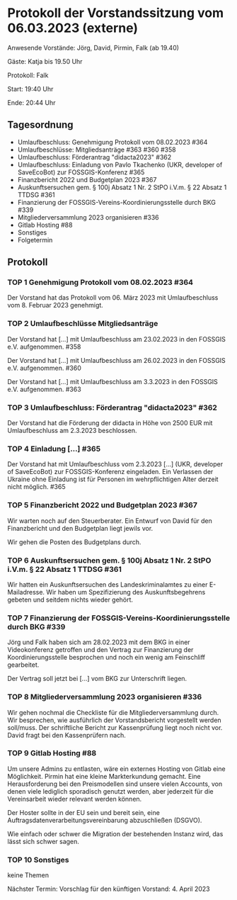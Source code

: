# Protokoll der Vorstandssitzung vom 06.03.2023 (externe)

Anwesende Vorstände: Jörg, David, Pirmin, Falk (ab 19.40)

Gäste: Katja bis 19.50 Uhr

Protokoll: Falk

Start: 19:40 Uhr

Ende: 20:44  Uhr

## Tagesordnung

- Umlaufbeschluss: Genehmigung Protokoll vom 08.02.2023 #364
- Umlaufbeschlüsse: Mitgliedsanträge #363 #360 #358
- Umlaufbeschluss: Förderantrag "didacta2023" #362
- Umlaufbeschluss: Einladung von Pavlo Tkachenko (UKR, developer of SaveEcoBot) zur FOSSGIS-Konferenz #365
- Finanzbericht 2022 und Budgetplan 2023 #367 
- Auskunftsersuchen gem. § 100j Absatz 1 Nr. 2 StPO i.V.m. § 22 Absatz 1 TTDSG #361
- Finanzierung der FOSSGIS-Vereins-Koordinierungsstelle durch BKG #339
- Mitgliederversammlung 2023 organisieren #336
- Gitlab Hosting #88 
- Sonstiges
- Folgetermin


## Protokoll

### TOP 1 Genehmigung Protokoll vom 08.02.2023 #364

Der Vorstand hat das Protokoll vom 06. März 2023 mit Umlaufbeschluss
vom 8. Februar 2023 genehmigt.

### TOP 2 Umlaufbeschlüsse Mitgliedsanträge

Der Vorstand hat [...] mit Umlaufbeschluss am 23.02.2023 in den
FOSSGIS e.V. aufgenommen. #358

Der Vorstand hat [...] mit Umlaufbeschluss am 26.02.2023
in den FOSSGIS e.V. aufgenommen. #360

Der Vorstand hat [...] mit Umlaufbeschluss am 3.3.2023 in den
FOSSGIS e.V. aufgenommen. #363


### TOP 3 Umlaufbeschluss: Förderantrag "didacta2023" #362

Der Vorstand hat die Förderung der didacta in Höhe von 2500 EUR mit
Umlaufbeschluss am 2.3.2023 beschlossen.


### TOP 4 Einladung [...] #365

Der Vorstand hat mit Umlaufbeschluss vom 2.3.2023 [...]
(UKR, developer of SaveEcoBot) zur FOSSGIS-Konferenz eingeladen. Ein
Verlassen der Ukraine ohne Einladung ist für Personen im
wehrpflichtigen Alter derzeit nicht möglich. #365


### TOP 5 Finanzbericht 2022 und Budgetplan 2023 #367  

Wir warten noch auf den Steuerberater. Ein Entwurf von David für den
Finanzbericht und den Budgetplan liegt jewils vor.

Wir gehen die Posten des Budgetplans durch.


### TOP 6 Auskunftsersuchen gem. § 100j Absatz 1 Nr. 2 StPO i.V.m. § 22 Absatz 1 TTDSG #361

Wir hatten ein Auskunftsersuchen des Landeskriminalamtes zu einer
E-Mailadresse. Wir haben um Spezifizierung des Auskunftsbegehrens
gebeten und seitdem nichts wieder gehört.


### TOP 7 Finanzierung der FOSSGIS-Vereins-Koordinierungsstelle durch BKG #339

Jörg und Falk haben sich am 28.02.2023 mit dem BKG in einer
Videokonferenz getroffen und den Vertrag zur Finanzierung der
Koordinierungsstelle besprochen und noch ein wenig am Feinschliff
gearbeitet.

Der Vertrag soll jetzt bei [...]  vom BKG zur Unterschrift
liegen.


### TOP 8 Mitgliederversammlung 2023 organisieren #336

Wir gehen nochmal die Checkliste für die Mitgliederversammlung
durch. Wir besprechen, wie ausführlich der Vorstandsbericht
vorgestellt werden soll/muss. Der schriftliche Bericht zur
Kassenprüfung liegt noch nicht vor. David fragt bei den Kassenprüfern
nach.

### TOP 9  Gitlab Hosting #88 

Um unsere Admins zu entlasten, wäre ein externes Hosting von Gitlab
eine Möglichkeit. Pirmin hat eine kleine Markterkundung gemacht. Eine
Herausforderung bei den Preismodellen sind unsere vielen Accounts, von
denen viele lediglich sporadisch genutzt werden, aber jederzeit für
die Vereinsarbeit wieder relevant werden können.

Der Hoster sollte in der EU sein und bereit sein, eine
Auftragsdatenverarbeitungsvereinbarung abzuschließen (DSGVO).

Wie einfach oder schwer die Migration der bestehenden Instanz wird,
das lässt sich schwer sagen.


### TOP 10 Sonstiges

keine Themen


Nächster Termin: Vorschlag für den künftigen Vorstand: 4. April 2023